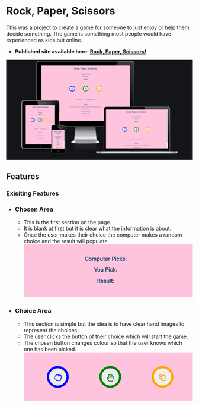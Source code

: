 # Rock, Paper, Scissors

This was a project to create a game for someone to just enjoy or help them decide something. The game is something most people would have experienced as kids but online.

- __Published site available here: [Rock, Paper, Scissors!](https://cwilson1993.github.io/RPS-PP2/)__

![responsive-image](assets/docs/responsive_design.png)

## Features

### Exisiting Features
* ### Chosen Area
    * This is the first section on the page. 
    * It is blank at first but it is clear what the information is about.
    * Once the user makes their choice the computer makes a random choice and the result will populate.
    ![Chosen Area](assets/docs/chosen_section.png)

* ### Choice Area
    * This section is simple but the idea is to have clear hand images to represent the choices.
    * The user clicks the button of their choice which will start the game.
    * The chosen button changes colour so that the user knows which one has been picked.
    ![Choice Area](assets/docs/choices_buttons.png)
